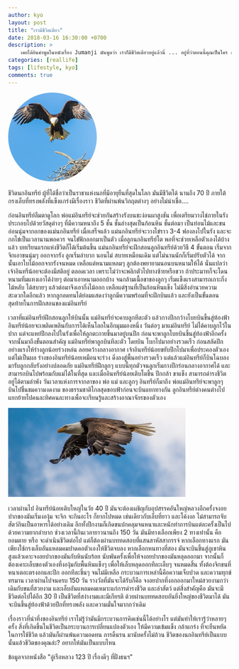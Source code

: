 ```yaml
---
author: kyo
layout: post
title: "เรามีชีวิตเดียว"
date: 2018-03-16 16:30:00 +0700
description: >
    เคยได้ยินคำพูดในหนังเรื่อง Jumanji มันพูดว่า เราก็มีชีวิตเดียวอยู่แล้วนี่ ... อยู่ที่ว่าตอนนี้คุณเป็นใคร อยากเป็นอะไร ต้องการใช้ชีวิตยังไง นั้นแหละคือชีวิต มันทำให้นึกถึงเรื่อง ชีวิตนกอินทรีย์ที่พ่อเล่าให้ฟัง
categories: [reallife]
tags: [lifestyle, kyo]
comments: true
---
```

<img src="/assets/img/authors/kyo/2018-03-16/B1.jpg" alt="The Eagle's Life" style="border-radius:50%">

ชีวิตนกอินทรีย์ ผู้ที่ได้ชื่อว่าเป็นราชาแห่งนกที่มีอายุยืนที่สุดในโลก มันมีชีวิตได้
นานถึง 70 ปี  ภายใต้กรงเล็บที่ทรงพลังที่แข็งแกร่งมีเรื่องราว ชีวิตที่ผ่านพ้นวิกฤตต่างๆ
อย่างไม่น่าเชื่อ....

ก่อนอินทรีย์ลืมตาดูโลก พ่อแม่อินทรีย์จะช่วยกันสร้างรังบนชะง่อนผาสูงชัน  เพื่อเตรียมวางไข่ภายในรังประกอบไปด้วยวัสดุต่างๆ ที่มีความหนาถึง 5 ชั้น ชั้นล่างสุดเป็นก้อนหิน  ชั้นต่อมา
เป็นท่อนไม้และขนอ่อนนุ่มจากอกของแม่นกอินทรีย์ เมื่อเสร็จแล้ว แม่นกอินทรีย์จะวางไข่ราว 3-4 ฟองลงไปในรัง และจะกกไข่เป็นเวลานานพอควร จนไข่ฟักออกมาเป็นตัว เมื่อลูกนกอินทรีย์โต
พอที่จะช่วยเหลือตัวเองได้บ้างแล้ว บทเรียนแรกแห่งชีวิตก็ได้เริ่มต้นขึ้น  แม่นกอินทรีย์จะฝึกสอนลูกอินทรีย์ด้วยวิธี 4 ขั้นตอน เริ่มจากจิกเอาขนนุ่มๆ ออกจากรัง ลูกเริ่มลำบาก นอนไม่
สบายเหมือนเดิม แต่ไม่นานนักก็เริ่มปรับตัวได้ จากนั้นเอาใบไม้ออกจากรังจนหมด เหลือแต่หนามแหลมๆ ลูกต้องพยายามนอนบนหนามให้ได้ นั่นแปลว่าเจ้าอินทรีน้อยจะต้องมีสติอยู่
ตลอดเวลา เพราะไม่ว่าจะพลิกตัวไปทางซ้ายหรือขวา ถ้าประมาทก็จะโดนหนามทิ่มแทงเอาได้ง่ายๆ ต่อมาเอาหนามออกบ้าง จนกล้ามเนื้อขาของลูกๆ เริ่มแข็งแรงสามารถเกาะกิ่งไม้หลับ
ได้สบายๆ แล้วต่อมาจึงเอากิ่งไม้ออก เหลือแต่ฐานที่เป็นก้อนหินแข็ง ไม่มีสิ่งอำนวยความสะดวกใดอีกแล้ว หากลูกอดทนได้ย่อมแสดงว่าลูกมีความพร้อมที่จะฝึกบินแล้ว  และยังเป็นขั้นตอนสุดท้ายในการฝึกสอนของแม่อินทรีย์

เวลาที่แม่อินทรีย์ฝึกสอนลูกให้บินนั้น แม่อินทรีย์จะคาบลูกทีละตัว แล้วกางปีกกว้างโบยบินขึ้นสู่ท้องฟ้า อินทรีย์น้อยจะเพลิดเพลินกับการได้เห็นโลกในอีกมุมมองหนึ่ง วันต่อๆ มาแม่อินทรีย์
ไม่ได้คาบลูกไว้ในปาก แต่จะแหย่ปีกลงไปในรังเพื่อให้ลูกตะกายขึ้นมาอยู่บนปีก ก่อนจะพาลูกโบยบินขึ้นสู่ท้องฟ้าอีกครั้ง จากนั้นมาถึงขั้นตอนสำคัญ แม่อินทรีย์พาลูกบินทีละตัว โดยบิน
โบกไปมาอย่างรวดเร็ว ก่อนสลัดปีกอย่างแรงให้ร่างลูกน้อยร่วงหล่น ลอยคว้างกลางอากาศ เจ้าอินทรีย์น้อยขยับปีกไปมาเพื่อประคองตัวเอง แต่ไม่เป็นผล ร่างของอินทรีย์น้อยเหมือนจะร่วง
ดิ่งลงสู่พื้นอย่างรวดเร็ว แต่แล้วแม่อินทรีย์ก็บินโฉบลงมารับลูกกลับรังอย่างปลอดภัย แม่อินทรีย์ฝึกลูกๆ แบบนี้ทุกตัวจนลูกเริ่มกางปีกร่อนกลางอากาศได้ และสามารถบินไปพร้อมกับแม่ได้ในที่สุด
และเมื่ออินทรีย์น้อยเติบโตขึ้น ปีกกล้า ขาแข็ง สามารถดำรงชีวิตอยู่ได้ตามลำพัง วันเวลาแห่งการจากลาของ พ่อ แม่ และลูกๆ อินทรีย์ก็มาถึง พ่อแม่อินทรีย์จะพาลูกๆ บินไปชื่นชมความงดงาม
ของธรรมชาติไกลสุดขอบฟ้าก่อนจะบินแยกทางกัน ลูกอินทรีย์ต่างคนต่างไป แยกย้ายไปคนละทิศคนละทางเพื่อจะเรียนรู้และสร้างอาณาจักรของตัวเอง 

![The Eagle's Life - Ending Image](/assets/img/authors/kyo/2018-03-16/B2.jpg)

เวลาผ่านไป อินทรีย์น้อยเติบใหญ่ในวัย 40 ปี  มันจะต้องเผชิญกับอุปสรรคอันใหญ่หลวงอีกครั้งจงอยปากของมันเริ่มงองุ้ม จะจิก จะกินอะไร ก็ยากไปหมด เช่นเดียวกับเล็บที่ยาว และโค้งงอ
ไม่สามารถจับสัตว์กินเป็นอาหารได้อย่างเดิม อีกทั้งปีกงามก็เกิดขนปกคลุมจนหนาและหนักทำการบินแต่ละครั้งเป็นไปด้วยความยากลำบาก ช่วงเวลานี้กินเวลายาวนานถึง 150 วัน
มันมีทางเลือกเพียง 2 ทางเท่านั้น คือ ยอมตาย หรือ จะดำเนินชีวิตต่อไป แต่ก็ต้องผ่านบททดสอบที่แสนสาหัสสากรรจ์ หากเลือกทางแรก มันเพียงใช้กรงเล็บอันแหลมคมปาดคอตัวเองให้ชีวิตจบลง 
หากเลือกหนทางที่สอง มันจะบินขึ้นสู่ภูเขาหินสูงแล้วเคาะจงอยปากของมันกับหินนับร้อย นับพันครั้งเพื่อให้จงอยปากของมันหลุดออกมา จากนั้นก็ต้องเคาะเล็บของตัวเองที่งองุ้มกับพื้นหินแข็งๆ 
เพื่อให้เล็บหลุดออกทีละเล็บๆ จนหมดสิ้น ทั้งต้องจิกขนที่หนาเตอะตรงอกและปีก ออกทีละชิ้นๆ จนไม่มีเหลือ กระบวนการเหล่านี้คือความเจ็บปวด และความทุกข์ทรมาน เวลาผ่านไปจนครบ 150 วัน รางวัลที่มันจะได้รับก็คือ จงอยปากที่งอกออกมาใหม่สวยงามกว่าเดิมกับขนที่สวยงาม และเล็บอันแหลมคมเหมาะแก่การดำรงชีวิต และล่าสัตว์ แต่สิ่งสำคัญคือ มันจะมีชีวิตต่อไปได้อีก 30 ปี เป็นชีวิตที่สง่างามและมีเกียรติ ด้วยผ่านบททดสอบอันยิ่งใหญ่ของชีวิตมาได้ มันจะบินขึ้นสู่ท้องฟ้าด้วยปีกที่ทรงพลัง และความมั่นใจมากกว่าเดิม

เรื่องราวที่น่าทึ่งของอินทรีย์ เราไม่รู้ว่ามันมีกระบวนการคิดเช่นนี้ได้อย่างไร แต่มันทำให้เรารู้ว่าหลายๆ ครั้ง สิ่งที่เกิดขึ้นในชีวิตเป็นกระบวนการเปลี่ยนแปลงตัวเอง ให้มีความเข้มแข็ง กล้าแกร่ง ที่จะยืนหยัดในการใช้ชีวิต แล้วมันก็ผ่านพ้นความอดทน การดิ้นรน มานับครั้งไม่ถ้วน  ชีวิตของนกอินทรีย์เป็นแบบนั้นแล้วชีวิตของคุณล่ะ? อยากให้มันเป็นแบบไหน

ข้อมูลจากหนังสือ "อู่เรือหลวง 123 ปี เรื่องดีๆ ที่ฝั่งธนฯ"